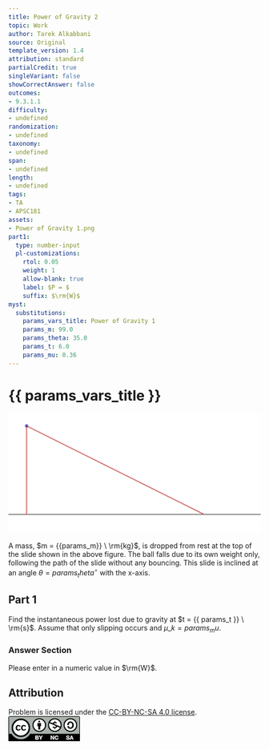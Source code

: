 ```yaml
---
title: Power of Gravity 2
topic: Work
author: Tarek Alkabbani
source: Original
template_version: 1.4
attribution: standard
partialCredit: true
singleVariant: false
showCorrectAnswer: false
outcomes:
- 9.3.1.1
difficulty:
- undefined
randomization:
- undefined
taxonomy:
- undefined
span:
- undefined
length:
- undefined
tags:
- TA
- APSC181
assets:
- Power of Gravity 1.png
part1:
  type: number-input
  pl-customizations:
    rtol: 0.05
    weight: 1
    allow-blank: true
    label: $P = $
    suffix: $\rm{W}$
myst:
  substitutions:
    params_vars_title: Power of Gravity 1
    params_m: 99.0
    params_theta: 35.0
    params_t: 6.0
    params_mu: 0.36
---
```

# {{ params_vars_title }}
<img src="Power of Gravity 1.png" width = 600>

A mass, $m = {{params_m}} \ \rm{kg}$, is dropped from rest at the top of the slide shown in the above figure. The ball falls due to its own weight only, following the path of the slide without any bouncing. This slide is inclined at an angle $\theta = {{params_theta}}^{\circ}$ with the x-axis.

## Part 1

Find the instantaneous power lost due to gravity at $t = {{ params_t }} \ \rm{s}$. Assume that only slipping occurs and $\mu\_{k} = {{params_mu}}$.

### Answer Section

Please enter in a numeric value in $\rm{W}$.

## Attribution

Problem is licensed under the [CC-BY-NC-SA 4.0 license](https://creativecommons.org/licenses/by-nc-sa/4.0/).<br> ![The Creative Commons 4.0 license requiring attribution-BY, non-commercial-NC, and share-alike-SA license.](https://raw.githubusercontent.com/firasm/bits/master/by-nc-sa.png)